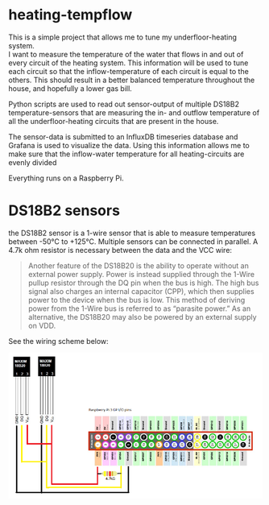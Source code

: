 # heating-tempflow
This is a simple project that allows me to tune my underfloor-heating system.  
I want to measure the temperature of the water that flows in and out of every circuit of the heating system.
This information will be used to tune each circuit so that the inflow-temperature of each circuit is equal to 
the others.
This should result in a better balanced temperature throughout the house, and hopefully a lower gas bill.

Python scripts are used to read out sensor-output of multiple DS18B2 temperature-sensors that are measuring
the in- and outflow temperature of all the underfloor-heating circuits that are present in the house.

The sensor-data is submitted to an InfluxDB timeseries database and Grafana is used to visualize the data.
Using this information allows me to make sure that the inflow-water temperature for all heating-circuits are
evenly divided

Everything runs on a Raspberry Pi.

# DS18B2 sensors

the DS18B2 sensor is a 1-wire sensor that is able to measure temperatures between -50°C to +125°C.
Multiple sensors can be connected in parallel.
A 4.7k ohm resistor is necessary between the data and the VCC wire:

>Another feature of the DS18B20 is the ability to operate
>without an external power supply. Power is instead
>supplied through the 1-Wire pullup resistor through the
>DQ pin when the bus is high. The high bus signal also
>charges an internal capacitor (CPP), which then supplies
>power to the device when the bus is low. This method of
>deriving power from the 1-Wire bus is referred to as “parasite
>power.” As an alternative, the DS18B20 may also be
>powered by an external supply on VDD.

See the wiring scheme below:

![Screenshot](doc/wiring_schema.png "DS18B2 wiring schema for Raspberry Pi 3")
